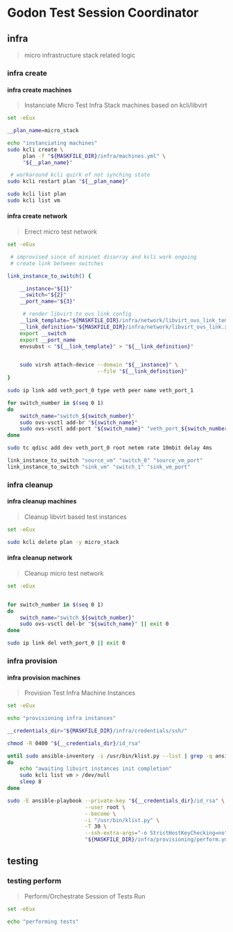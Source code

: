 # Godon Test Session Coordinator

## infra

> micro infrastructure stack related logic

### infra create

#### infra create machines

> Instanciate Micro Test Infra Stack machines based on kcli/libvirt

~~~bash
set -eEux

__plan_name=micro_stack

echo "instanciating machines"
sudo kcli create \
     plan -f "${MASKFILE_DIR}/infra/machines.yml" \
     "${__plan_name}"

 # workaround kcli quirk of not synching state
sudo kcli restart plan "${__plan_name}"

sudo kcli list plan
sudo kcli list vm

~~~

#### infra create network

> Errect micro test network

~~~bash
set -eEux

 # improvised since of mininet disarray and kcli work ongoing
 # create link between switches

link_instance_to_switch() {

    __instance="${1}"
    __switch="${2}"
    __port_name="${3}"

     # render libvirt to ovs link config
    __link_template="${MASKFILE_DIR}/infra/network/libvirt_ovs_link_template.xml"
    __link_definition="${MASKFILE_DIR}/infra/network/libvirt_ovs_link.xml"
    export __switch
    export __port_name
    envsubst < "${__link_template}" > "${__link_definition}"


    sudo virsh attach-device --domain "${__instance}" \
                             --file "${__link_definition}"
}

sudo ip link add veth_port_0 type veth peer name veth_port_1

for switch_number in $(seq 0 1)
do
    switch_name="switch_${switch_number}"
    sudo ovs-vsctl add-br "${switch_name}"
    sudo ovs-vsctl add-port "${switch_name}" "veth_port_${switch_number}"
done

sudo tc qdisc add dev veth_port_0 root netem rate 10mbit delay 4ms

link_instance_to_switch "source_vm" "switch_0" "source_vm_port"
link_instance_to_switch "sink_vm" "switch_1" "sink_vm_port"

~~~

### infra cleanup

#### infra cleanup machines

> Cleanup libvirt based test instances

~~~bash
set -eEux

sudo kcli delete plan -y micro_stack
~~~

#### infra cleanup network

> Cleanup micro test network

~~~bash
set -eEux


for switch_number in $(seq 0 1)
do
    switch_name="switch_${switch_number}"
    sudo ovs-vsctl del-br "${switch_name}" || exit 0
done

sudo ip link del veth_port_0 || exit 0

~~~

### infra provision

#### infra provision machines

> Provision Test Infra Machine Instances

~~~bash
set -eEux

echo "provisioning infra instances"

__credentials_dir="${MASKFILE_DIR}/infra/credentials/ssh/"

chmod -R 0400 "${__credentials_dir}/id_rsa"

until sudo ansible-inventory -i /usr/bin/klist.py --list | grep -q ansible_host
do
    echo "awaiting libvirt instances init completion"
    sudo kcli list vm > /dev/null
    sleep 8
done

sudo -E ansible-playbook --private-key "${__credentials_dir}/id_rsa" \
                         --user root \
                         --become \
                         -i "/usr/bin/klist.py" \
                         -T 30 \
                         --ssh-extra-args="-o StrictHostKeyChecking=no" \
                         "${MASKFILE_DIR}/infra/provisioning/perform.yml"

~~~

## testing

### testing perform

> Perform/Orchestrate Session of Tests Run

~~~bash
set -eEux

echo "performing tests"

~~~
